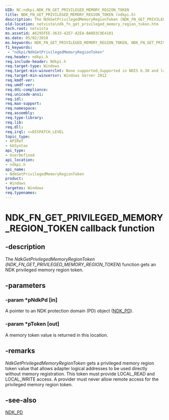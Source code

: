 ```yaml
---
UID: NC:ndkpi.NDK_FN_GET_PRIVILEGED_MEMORY_REGION_TOKEN
title: NDK_FN_GET_PRIVILEGED_MEMORY_REGION_TOKEN (ndkpi.h)
description: The NdkGetPrivilegedMemoryRegionToken (NDK_FN_GET_PRIVILEGED_MEMORY_REGION_TOKEN) function gets an NDK privileged memory region token.
old-location: netvista\ndk_fn_get_privileged_memory_region_token.htm
tech.root: netvista
ms.assetid: A6295FEE-3633-42E7-A2EA-BA0D3C9E4101
ms.date: 05/02/2018
ms.keywords: NDK_FN_GET_PRIVILEGED_MEMORY_REGION_TOKEN, NDK_FN_GET_PRIVILEGED_MEMORY_REGION_TOKEN callback, NdkGetPrivilegedMemoryRegionToken, NdkGetPrivilegedMemoryRegionToken callback function [Network Drivers Starting with Windows Vista], ndkpi/NdkGetPrivilegedMemoryRegionToken, netvista.ndk_fn_get_privileged_memory_region_token
f1_keywords:
 - "ndkpi/NdkGetPrivilegedMemoryRegionToken"
req.header: ndkpi.h
req.include-header: Ndkpi.h
req.target-type: Windows
req.target-min-winverclnt: None supported,Supported in NDIS 6.30 and later.
req.target-min-winversvr: Windows Server 2012
req.kmdf-ver: 
req.umdf-ver: 
req.ddi-compliance: 
req.unicode-ansi: 
req.idl: 
req.max-support: 
req.namespace: 
req.assembly: 
req.type-library: 
req.lib: 
req.dll: 
req.irql: <=DISPATCH_LEVEL
topic_type:
- APIRef
- kbSyntax
api_type:
- UserDefined
api_location:
- ndkpi.h
api_name:
- NdkGetPrivilegedMemoryRegionToken
product:
- Windows
targetos: Windows
req.typenames: 
---
```


# NDK_FN_GET_PRIVILEGED_MEMORY_REGION_TOKEN callback function


## -description


The <i>NdkGetPrivilegedMemoryRegionToken</i> (<i>NDK_FN_GET_PRIVILEGED_MEMORY_REGION_TOKEN</i>) function gets an NDK privileged  memory region token.


## -parameters




### -param *pNdkPd [in]

A pointer to an NDK protection domain (PD) object (<a href="https://docs.microsoft.com/windows-hardware/drivers/ddi/ndkpi/ns-ndkpi-_ndk_pd">NDK_PD</a>).


### -param *pToken [out]

A memory token value is returned in this location.


## -remarks



<i>NdkGetPrivilegedMemoryRegionToken</i> gets a privileged  memory region token value that allows adapter logical addresses  to be used directly without memory registration. This token must provide LOCAL_READ and LOCAL_WRITE access. A provider must never allow remote access for the privileged memory region token.




## -see-also




<a href="https://docs.microsoft.com/windows-hardware/drivers/ddi/ndkpi/ns-ndkpi-_ndk_pd">NDK_PD</a>
 

 

